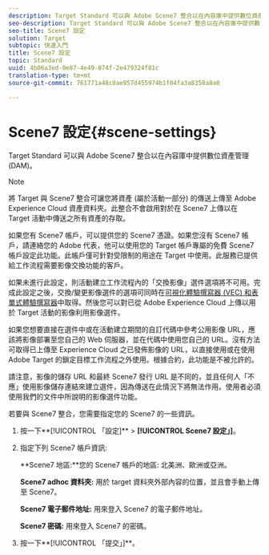 ```yaml
---
description: Target Standard 可以與 Adobe Scene7 整合以在內容庫中提供數位資產管理 (DAM)。
seo-description: Target Standard 可以與 Adobe Scene7 整合以在內容庫中提供數位資產管理 (DAM)。
seo-title: Scene7 設定
solution: Target
subtopic: 快速入門
title: Scene7 設定
topic: Standard
uuid: 4b06a3ed-0e87-4e49-874f-2e479324f81c
translation-type: tm+mt
source-git-commit: 761771a48c0ae957d455974b1f04fa3a8350a8a0

---
```



# Scene7 設定{#scene-settings}

Target Standard 可以與 Adobe Scene7 整合以在內容庫中提供數位資產管理 (DAM)。

>[!NOTE]
>
>將 Target 與 Scene7 整合可讓您將資產 (屬於活動一部分) 的傳送上傳至 Adobe Experience Cloud 資產資料夾。此整合不會啟用對於在 Scene7 上傳以在 Target 活動中傳送之所有資產的存取。

如果您有 Scene7 帳戶，可以提供您的 Scene7 憑證。如果您沒有 Scene7 帳戶，請連絡您的 Adobe 代表，他可以使用您的 Target 帳戶專屬的免費 Scene7 帳戶設定此功能。此帳戶僅可針對受限制的用途在 Target 中使用。此服務已提供給工作流程需要影像交換功能的客戶。

如果未進行此設定，則活動建立工作流程內的「交換影像」選件選項將不可用。完成此設定之後，交換/變更影像選件的選項可同時在[可視化體驗撰寫器 (VEC) 和表單式體驗撰寫器](../c-experiences/experiences.md#concept_A2E10F6AFB3D4AEAB6951EE14688848D)中取得。然後您可以對已從 Adobe Experience Cloud 上傳以用於 Target 活動的影像利用影像選件。

如果您想要直接在選件中或在活動建立期間的自訂代碼中參考公用影像 URL，應該將影像部署至您自己的 Web 伺服器，並在代碼中使用您自己的 URL。沒有方法可取得已上傳至 Experience Cloud 之已發佈影像的 URL，以直接使用或在使用 Adobe Target 的鎖定目標工作流程之外使用。根據合約，此功能是不被允許的。

請注意，影像的儲存 URL 和最終 Scene7 發行 URL 是不同的，並且任何人「不應」使用影像儲存連結來建立選件，因為傳送在此情況下將無法作用。使用者必須使用我們的文件中所說明的影像選件功能。

若要與 Scene7 整合，您需要指定您的 Scene7 的一些資訊。

1. 按一下**[!UICONTROL 「設定]** &gt; **[!UICONTROL Scene7 設定」]**。
1. 指定下列 Scene7 帳戶資訊:

   **Scene7 地區:**您的 Scene7 帳戶的地區: 北美洲、歐洲或亞洲。

   **Scene7 adhoc 資料夾:** 用於 target 資料夾外部內容的位置，並且會手動上傳至 Scene7。

   **Scene7 電子郵件地址:** 用來登入 Scene7 的電子郵件地址。

   **Scene7 密碼:** 用來登入 Scene7 的密碼。
1. 按一下**[!UICONTROL 「提交」]**。
